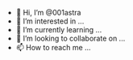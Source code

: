- 👋 Hi, I’m @001astra
- 👀 I’m interested in ...
- 🌱 I’m currently learning ...
- 💞️ I’m looking to collaborate on ...
- 📫 How to reach me ...

<!---
001astra/001astra is a ✨ special ✨ repository because its `README.md` (this file) appears on your GitHub profile.
You can click the Preview link to take a look at your changes.
--->

